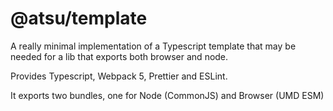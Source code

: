 # @atsu/template


A really minimal implementation of a Typescript template that may be needed for a lib that exports both browser and node.

Provides Typescript, Webpack 5, Prettier and ESLint.

It exports two bundles, one for Node (CommonJS) and Browser (UMD ESM)
